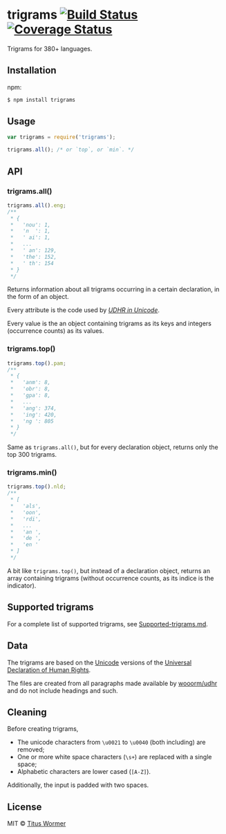 # trigrams [![Build Status](https://img.shields.io/travis/wooorm/trigrams.svg?style=flat)](https://travis-ci.org/wooorm/trigrams) [![Coverage Status](https://img.shields.io/coveralls/wooorm/trigrams.svg?style=flat)](https://coveralls.io/r/wooorm/trigrams?branch=master)

Trigrams for 380+ languages.

## Installation

npm:
```sh
$ npm install trigrams
```

## Usage

```js
var trigrams = require('trigrams');

trigrams.all(); /* or `top`, or `min`. */
```

## API

### trigrams.all()

```js
trigrams.all().eng;
/**
 * {
 *   'nou': 1,
 *   'n  ': 1,
 *   ' ai': 1,
 *   ...
 *   ' an': 129,
 *   'the': 152,
 *   ' th': 154
 * }
 */
```

Returns information about all trigrams occurring in a certain declaration, in the form of an object.

Every attribute is the code used by [_UDHR in Unicode_](http://www.unicode.org/udhr/index_by_code.html).

Every value is the an object containing trigrams as its keys and integers (occurrence counts) as its values.

### trigrams.top()

```js
trigrams.top().pam;
/**
 * {
 *   'anm': 8,
 *   'obr': 8,
 *   'gpa': 8,
 *   ...
 *   'ang': 374,
 *   'ing': 420,
 *   'ng ': 805
 * }
 */
```

Same as `trigrams.all()`, but for every declaration object, returns only the top 300 trigrams.

### trigrams.min()

```js
trigrams.top().nld;
/**
 * [
 *   'als',
 *   'oon',
 *   'rdi',
 *   ...
 *   'an ',
 *   'de ',
 *   'en '
 * ]
 */
```

A bit like `trigrams.top()`, but instead of a declaration object, returns an array containing trigrams (without occurrence counts, as its indice is the indicator).

## Supported trigrams

For a complete list of supported trigrams, see [Supported-trigrams.md](Supported-trigrams.md).

## Data

The trigrams are based on the [Unicode](http://www.unicode.org/udhr/index.html) versions of the [Universal Declaration of Human Rights](http://www.un.org/en/documents/udhr/).

The files are created from all paragraphs made available by [wooorm/udhr](https://github.com/wooorm/udhr) and do not include headings and such.

## Cleaning

Before creating trigrams,

- The unicode characters from `\u0021` to `\u0040` (both including) are removed;
- One or more white space characters (`\s+`) are replaced with a single space;
- Alphabetic characters are lower cased (`[A-Z]`).

Additionally, the input is padded with two spaces.

## License

MIT © [Titus Wormer](http://wooorm.com)
